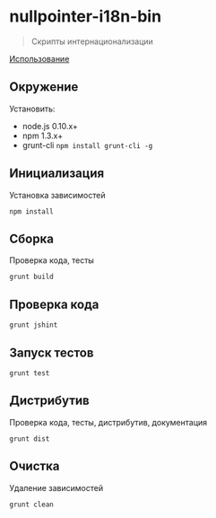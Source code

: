 # nullpointer-i18n-bin

> Скрипты интернационализации

[Использование](https://github.com/newpointer/i18n-bin/blob/master/src/build.md)

## Окружение

Установить:

* node.js 0.10.x+
* npm 1.3.x+
* grunt-cli `npm install grunt-cli -g`

## Инициализация

Установка зависимостей

    npm install


## Сборка

Проверка кода, тесты

    grunt build


## Проверка кода

    grunt jshint


## Запуск тестов

    grunt test


## Дистрибутив

Проверка кода, тесты, дистрибутив, документация

    grunt dist


## Очистка

Удаление зависимостей

    grunt clean
